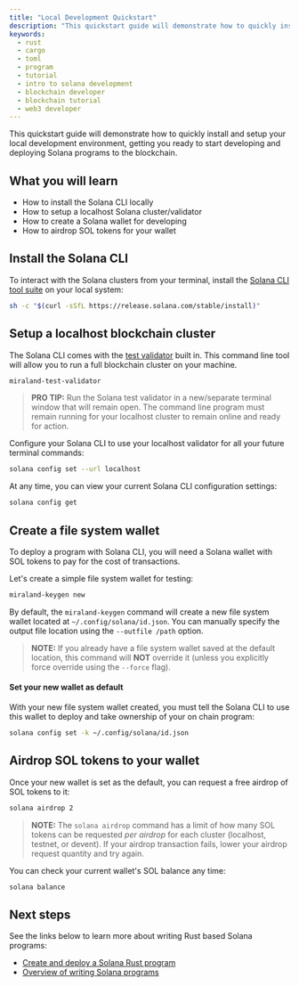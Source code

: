 ```yaml
---
title: "Local Development Quickstart"
description: "This quickstart guide will demonstrate how to quickly install and setup your local Solana development environment."
keywords:
  - rust
  - cargo
  - toml
  - program
  - tutorial
  - intro to solana development
  - blockchain developer
  - blockchain tutorial
  - web3 developer
---
```


This quickstart guide will demonstrate how to quickly install and setup your local development environment, getting you ready to start developing and deploying Solana programs to the blockchain.

## What you will learn

- How to install the Solana CLI locally
- How to setup a localhost Solana cluster/validator
- How to create a Solana wallet for developing
- How to airdrop SOL tokens for your wallet

## Install the Solana CLI

To interact with the Solana clusters from your terminal, install the [Solana CLI tool suite](./../cli/install-miraland-cli-tools) on your local system:

```bash
sh -c "$(curl -sSfL https://release.solana.com/stable/install)"
```

## Setup a localhost blockchain cluster

The Solana CLI comes with the [test validator](./../developing/test-validator.md) built in. This command line tool will allow you to run a full blockchain cluster on your machine.

```bash
miraland-test-validator
```

> **PRO TIP:**
> Run the Solana test validator in a new/separate terminal window that will remain open. The command line program must remain running for your localhost cluster to remain online and ready for action.

Configure your Solana CLI to use your localhost validator for all your future terminal commands:

```bash
solana config set --url localhost
```

At any time, you can view your current Solana CLI configuration settings:

```bash
solana config get
```

## Create a file system wallet

To deploy a program with Solana CLI, you will need a Solana wallet with SOL tokens to pay for the cost of transactions.

Let's create a simple file system wallet for testing:

```bash
miraland-keygen new
```

By default, the `miraland-keygen` command will create a new file system wallet located at `~/.config/solana/id.json`. You can manually specify the output file location using the `--outfile /path` option.

> **NOTE:**
> If you already have a file system wallet saved at the default location, this command will **NOT** override it (unless you explicitly force override using the `--force` flag).

#### Set your new wallet as default

With your new file system wallet created, you must tell the Solana CLI to use this wallet to deploy and take ownership of your on chain program:

```bash
solana config set -k ~/.config/solana/id.json
```

## Airdrop SOL tokens to your wallet

Once your new wallet is set as the default, you can request a free airdrop of SOL tokens to it:

```bash
solana airdrop 2
```

> **NOTE:**
> The `solana airdrop` command has a limit of how many SOL tokens can be requested _per airdrop_ for each cluster (localhost, testnet, or devent). If your airdrop transaction fails, lower your airdrop request quantity and try again.

You can check your current wallet's SOL balance any time:

```bash
solana balance
```

## Next steps

See the links below to learn more about writing Rust based Solana programs:

- [Create and deploy a Solana Rust program](./rust.md)
- [Overview of writing Solana programs](../developing/on-chain-programs/overview)
